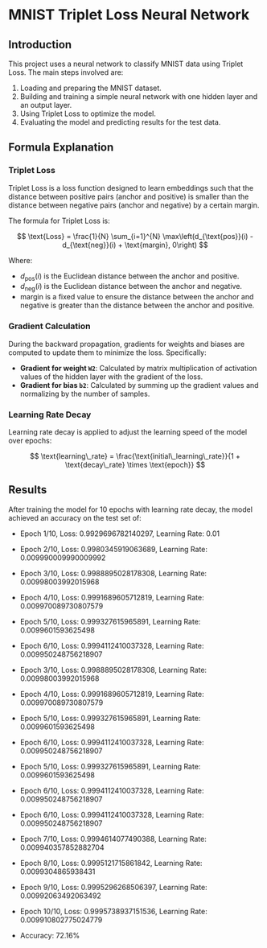 # MNIST Triplet Loss Neural Network

## Introduction

This project uses a neural network to classify MNIST data using Triplet Loss. The main steps involved are:

1. Loading and preparing the MNIST dataset.
2. Building and training a simple neural network with one hidden layer and an output layer.
3. Using Triplet Loss to optimize the model.
4. Evaluating the model and predicting results for the test data.

## Formula Explanation

### Triplet Loss

Triplet Loss is a loss function designed to learn embeddings such that the distance between positive pairs (anchor and positive) is smaller than the distance between negative pairs (anchor and negative) by a certain margin.

The formula for Triplet Loss is:

$$
\text{Loss} = \frac{1}{N} \sum_{i=1}^{N} \max\left(d_{\text{pos}}(i) - d_{\text{neg}}(i) + \text{margin}, 0\right)
$$

Where:
- $d_{\text{pos}}(i)$ is the Euclidean distance between the anchor and positive.
- $d_{\text{neg}}(i)$ is the Euclidean distance between the anchor and negative.
- $\text{margin}$ is a fixed value to ensure the distance between the anchor and negative is greater than the distance between the anchor and positive.

### Gradient Calculation

During the backward propagation, gradients for weights and biases are computed to update them to minimize the loss. Specifically:
- **Gradient for weight `W2`**: Calculated by matrix multiplication of activation values of the hidden layer with the gradient of the loss.
- **Gradient for bias `b2`**: Calculated by summing up the gradient values and normalizing by the number of samples.

### Learning Rate Decay

Learning rate decay is applied to adjust the learning speed of the model over epochs:

$$
\text{learning\_rate} = \frac{\text{initial\_learning\_rate}}{1 + \text{decay\_rate} \times \text{epoch}}
$$

## Results

After training the model for 10 epochs with learning rate decay, the model achieved an accuracy on the test set of:

- Epoch 1/10, Loss: 0.9929696782140297, Learning Rate: 0.01
- Epoch 2/10, Loss: 0.9980345919063689, Learning Rate: 0.009990009990009992
- Epoch 3/10, Loss: 0.9988895028178308, Learning Rate: 0.00998003992015968
- Epoch 4/10, Loss: 0.9991689605712819, Learning Rate: 0.009970089730807579
- Epoch 5/10, Loss: 0.999327615965891, Learning Rate: 0.0099601593625498
- Epoch 6/10, Loss: 0.9994112410037328, Learning Rate: 0.009950248756218907
- Epoch 3/10, Loss: 0.9988895028178308, Learning Rate: 0.00998003992015968
- Epoch 4/10, Loss: 0.9991689605712819, Learning Rate: 0.009970089730807579
- Epoch 5/10, Loss: 0.999327615965891, Learning Rate: 0.0099601593625498
- Epoch 6/10, Loss: 0.9994112410037328, Learning Rate: 0.009950248756218907
- Epoch 5/10, Loss: 0.999327615965891, Learning Rate: 0.0099601593625498
- Epoch 6/10, Loss: 0.9994112410037328, Learning Rate: 0.009950248756218907
- Epoch 6/10, Loss: 0.9994112410037328, Learning Rate: 0.009950248756218907
- Epoch 7/10, Loss: 0.9994614077490388, Learning Rate: 0.009940357852882704
- Epoch 8/10, Loss: 0.9995121715861842, Learning Rate: 0.0099304865938431
- Epoch 9/10, Loss: 0.9995296268506397, Learning Rate: 0.00992063492063492
- Epoch 10/10, Loss: 0.9995738937151536, Learning Rate: 0.009910802775024779

- Accuracy: 72.16%
